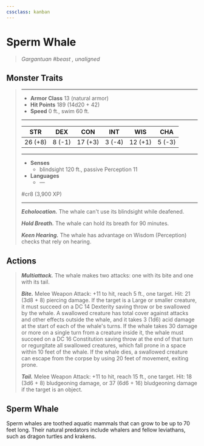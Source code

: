 ```yaml
---
cssclass: kanban
---
```


# Sperm Whale
>*Gargantuan #beast , unaligned*
## Monster Traits
>___
>- **Armor Class** 13 (natural armor)
>- **Hit Points** 189 (14d20 + 42)
>- **Speed** 0 ft., swim 60 ft.
>___
>|STR|DEX|CON|INT|WIS|CHA|
>|:---:|:---:|:---:|:---:|:---:|:---:|
>|26 (+8)|8 (-1)|17 (+3)|3 (-4)|12 (+1)|5 (-3)|
>___
>- **Senses**
>	 - blindsight 120 ft., passive Perception 11
>- **Languages**
>	 - —
>
> #cr8 (3,900 XP)
>___
>***Echolocation.*** The whale can't use its blindsight while deafened.  
>
>***Hold Breath.*** The whale can hold its breath for 90 minutes.  
>
>***Keen Hearing.*** The whale has advantage on Wisdom (Perception) checks that rely on hearing.  
>
## Actions
>***Multiattack.*** The whale makes two attacks: one with its bite and one with its tail.  
>
>***Bite.*** Melee Weapon Attack: +11 to hit, reach 5 ft., one target. Hit: 21 (3d8 + 8) piercing damage. If the target is a Large or smaller creature, it must succeed on a DC 14 Dexterity saving throw or be swallowed by the whale. A swallowed creature has total cover against attacks and other effects outside the whale, and it takes 3 (1d6) acid damage at the start of each of the whale's turns. If the whale takes 30 damage or more on a single turn from a creature inside it, the whale must succeed on a DC 16 Constitution saving throw at the end of that turn or regurgitate all swallowed creatures, which fall prone in a space within 10 feet of the whale. If the whale dies, a swallowed creature can escape from the corpse by using 20 feet of movement, exiting prone.  
>
>***Tail.*** Melee Weapon Attack: +11 to hit, reach 15 ft., one target. Hit: 18 (3d6 + 8) bludgeoning damage, or 37 (6d6 + 16) bludgeoning damage if the target is an object.
## Sperm Whale
Sperm whales are toothed aquatic mammals that can grow to be up to 70 feet long. Their natural predators include whalers and fellow leviathans, such as dragon turtles and krakens.